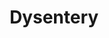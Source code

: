 ---
title: Dysentery
layout: definition
brief: A form of honey bee diarrhea.  
see_also: 
  - title: Smoker
    file: smoker
  - title: Honey
    file: honey 
---